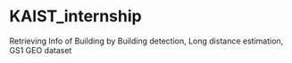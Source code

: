 # KAIST_internship
Retrieving Info of Building by Building detection, Long distance estimation, GS1 GEO dataset
